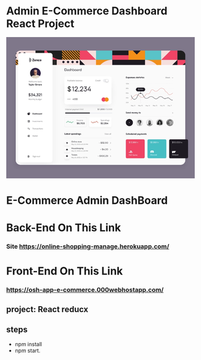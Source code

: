 
# Admin E-Commerce Dashboard React Project

![I am GitHub Readme Generator's creator](public/dashboard.webp)
# E-Commerce Admin DashBoard
# Back-End On This Link
### Site https://online-shopping-manage.herokuapp.com/
# Front-End On This Link
### https://osh-app-e-commerce.000webhostapp.com/

## project: React reducx

## steps
- npm install
- npm start.

